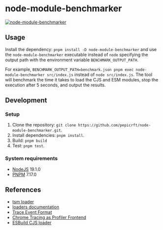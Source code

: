 # node-module-benchmarker

[![node-module-benchmarker](https://github.com/pepicrft/node-module-benchmarker/actions/workflows/node-module-benchmarker.yml/badge.svg)](https://github.com/pepicrft/node-module-benchmarker/actions/workflows/node-module-benchmarker.yml)

## Usage

Install the dependency: `pnpm install -D node-module-benchmarker` and use the `node-module-benchmarker` executable instead of `node` specifying the output path with the environment variable `BENCHMARK_OUTPUT_PATH`.

For example, `BENCHMARK_OUTPUT_PATH=benchmark.json pnpm exec node-module-benchmarker src/index.js` instead of `node src/index.js`.
The tool will benchmark the time it takes to load the CJS and ESM modules, stop the execution after 5 seconds, and output the results.


## Development

### Setup

1. Clone the repository: `git clone https://github.com/pepicrft/node-module-benchmarker.git`.
2. Install dependencies: `pnpm install`.
3. Build: `pnpm build`
4. Test: `pnpm test`.

### System requirements

- [NodeJS](https://nodejs.org) 19.1.0
- [PNPM](https://pnpm.io) 7.17.0

## References

- [tsm loader](https://github.com/lukeed/tsm)
- [loaders documentation](https://nodejs.org/api/esm.html#loaders)
- [Trace Event Format](https://docs.google.com/document/d/1CvAClvFfyA5R-PhYUmn5OOQtYMH4h6I0nSsKchNAySU/edit)
- [Chrome Tracing as Profiler Frontend](https://aras-p.info/blog/2017/01/23/Chrome-Tracing-as-Profiler-Frontend/)
- [ESBuild CJS loader](https://github.com/esbuild-kit/cjs-loader)
